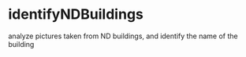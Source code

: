 # identifyNDBuildings
analyze pictures taken from ND buildings, and identify the name of the building
